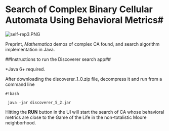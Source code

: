 # **Search of Complex Binary Cellular Automata Using Behavioral Metrics**#

![self-rep3.PNG](https://bitbucket.org/repo/dodynj/images/4082026190-self-rep3.PNG)

Preprint, *Mathematica* demos of complex CA found, and search algorithm implementation in Java.

##Instructions to run the Discoverer search app##

*Java 6+ required. 

After downloading the discoverer_1_0.zip file, decompress it and run from a command line


```
#!bash

 java -jar discoverer_5_2.jar
```

Hitting the **RUN** button in the UI will start the search of CA whose behavioral metrics are close to the Game of the Life in the non-totalistic Moore neighborhood.